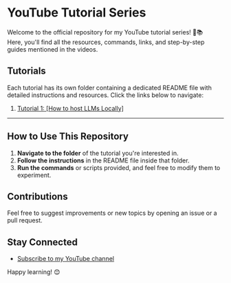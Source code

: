 # YouTube Tutorial Series

Welcome to the official repository for my YouTube tutorial series! 🎥📚  
Here, you'll find all the resources, commands, links, and step-by-step guides mentioned in the videos.

## Tutorials

Each tutorial has its own folder containing a dedicated README file with detailed instructions and resources. Click the links below to navigate:

1. [Tutorial 1: [How to host LLMs Locally]](tutorials/tutorial-1/README.md)

---

## How to Use This Repository

1. **Navigate to the folder** of the tutorial you're interested in.
2. **Follow the instructions** in the README file inside that folder.
3. **Run the commands** or scripts provided, and feel free to modify them to experiment.

## Contributions

Feel free to suggest improvements or new topics by opening an issue or a pull request.

## Stay Connected

- [Subscribe to my YouTube channel](https://www.youtube.com/@joe_rasa)   

Happy learning! 😊
